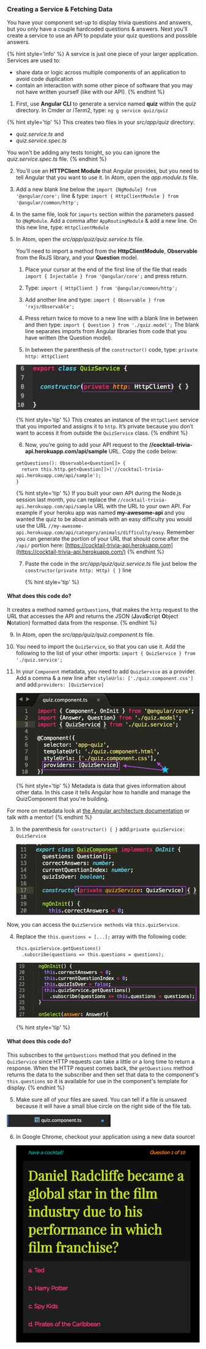### Creating a Service & Fetching Data

You have your component set-up to display trivia questions and answers, but you only have a couple hardcoded questions & answers. Next you'll create a service to use an API to populate your quiz questions and possible answers.

{% hint style='info' %}
A service is just one piece of your larger application. Services are used to:
* share data or logic across multiple components of an application to avoid code duplication
* contain an interaction with some other piece of software that you may not have written yourself (like with our API).
{% endhint %}

1. First, use **Angular CLI** to generate a service named **quiz** within the _quiz_ directory. In Cmder or iTerm2, type: `ng g service quiz/quiz`

  {% hint style='tip' %}
This creates two files in your _src/app/quiz_ directory:
  * _quiz.service.ts_ and
  * _quiz.service.spec.ts_

You won't be adding any tests tonight, so you can ignore the _quiz.service.spec.ts_ file.
  {% endhint %}

2. You'll use an **HTTPClient Module** that Angular provides, but you need to tell Angular that you want to use it. In Atom, open the _app.module.ts_ file.

  1. Add a new blank line below the `import {NgModule} from '@angular/core';` line & type:
  `import { HttpClientModule } from '@angular/common/http';`

  2. In the same file, look for `imports` section within the parameters passed to `@NgModule`. Add a comma after `AppRoutingModule` & add a new line. On this new line, type: `HttpClientModule`

2.  In Atom, open the _src/app/quiz/quiz.service.ts_ file.

    You'll need to import a method from the **HttpClientModule**, **Observable** from the RxJS library, and your **Question** model.

    1. Place your cursor at the end of the first line of the file that reads `import { Injectable } from '@angular/core';` and press return.

    2. Type: `import { HttpClient } from '@angular/common/http';`
    
    3. Add another line and type: `import { Observable } from 'rxjs/Observable';`
    
    4. Press return twice to move to a new line with a blank line in between and then type: `import { Question } from './quiz.model';` The blank line separates imports from Angular libraries from code that you have written (the Question model).

    5. In between the parenthesis of the `constructor()` code, type: `private http: HttpClient`
    
      ![](/images/httpClient.png)

      {% hint style='tip' %}
This creates an instance of the `HttpClient` service that you imported and assigns it to `http`. It’s private because you don’t want to access it from outside the `QuizService` class.
      {% endhint %}

    6. Now, you’re going to add your API request to the **//cocktail-trivia-api.herokuapp.com/api/sample** URL. Copy the code below:

      ```
      getQuestions(): Observable<Question[]> { 
        return this.http.get<Question[]>('//cocktail-trivia-api.herokuapp.com/api/sample'); 
      }
      ```
      
      {% hint style='tip' %}
If you built your own API during the Node.js session last month, you can replace the `//cocktail-trivia-api.herokuapp.com/api/sample` URL with the URL to your own API.  For example if your heroku app was named **my-awesome-api** and you wanted the quiz to be about animals with an easy difficulty you would use the URL `//my-awesome-api.herokuapp.com/api/category/animals/difficulty/easy`.  Remember you can generate the portion of your URL that should come after the `/api/` portion here: [https://cocktail-trivia-api.herokuapp.com](https://cocktail-trivia-api.herokuapp.com/)
      {% endhint %}

    7. Paste the code in the _src/app/quiz/quiz.service.ts_ file just below the `constructor(private http: Http) { }` line

       {% hint style='tip' %}
#### What does this code do?
It creates a method named `getQuestions`, that makes the `http` request to the URL that accesses the API and returns the JSON (**J**ava**S**cript **O**bject **N**otation) formatted data from the response. 
       {% endhint %}

9.  In Atom, open the _src/app/quiz/quiz.component.ts_ file.

  1.  You need to import the `QuizService`, so that you can use it. Add the following to the list of your other imports: `import { QuizService } from './quiz.service';`

  2.  In your `Component` metadata, you need to add `QuizService` as a provider. Add a comma & a new line after `styleUrls: ['./quiz.component.css']` and add:`providers: [QuizService]`

      ![](/images/image22.png)
      
      {% hint style='tip' %}
Metadata is data that gives information about other data.  In this case it tells Angular how to handle and manage the QuizComponent that you're building.

For more on metadata look at [the Angular architecture documentation](https://angular.io/guide/architecture#metadata) or talk with a mentor!
       {% endhint %}

  3. In the parenthesis for `constructor() { }` add:`private quizService: QuizService`

      ![](/images/image48.png)

  Now, you can access the `QuizService methods` via `this.quizService`.

4.  Replace the `this.questions = [...];` array with the following code:
    ```
    this.quizService.getQuestions()
      .subscribe(questions => this.questions = questions);
    ```

    ![](/images/image13.png)

    {% hint style='tip' %}
#### What does this code do?
This subscribes to the `getQuestions` method that you defined in the `QuizService` since HTTP requests can take a little or a long time to return a response.  When the HTTP request comes back, the `getQuestions` method returns the data to the subscriber and then set that data to the component's `this.questions` so it is available for use in the component's template for display.
    {% endhint %}

5. Make sure all of your files are saved. You can tell if a file is unsaved because it will have a small blue circle on the right side of the file tab. 

  ![](/images/unsaved.png)
  
6. In Google Chrome, checkout your application using a new data source!

   ![](/images/finishedApp.png)  
